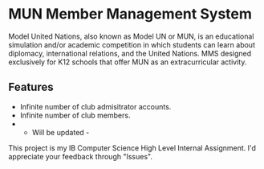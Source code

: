 # MUN Member Management System
Model United Nations, also known as Model UN or MUN, is an educational simulation and/or academic competition in which students can learn about diplomacy, international relations, and the United Nations. MMS designed exclusively for K12 schools that offer MUN as an extracurricular activity.

## Features
* Infinite number of club admisitrator accounts.
* Infinite number of club members.
* - Will be updated -

This project is my IB Computer Science High Level Internal Assignment. I'd appreciate your feedback through "Issues".
